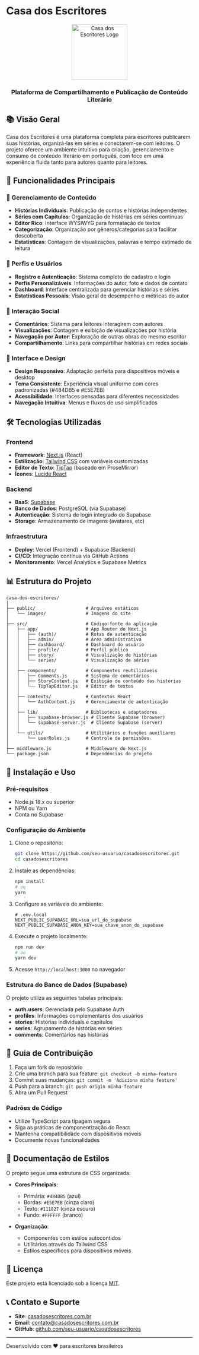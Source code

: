# Casa dos Escritores

<div align="center">
  <img src="public/images/logo.png" alt="Casa dos Escritores Logo" width="150">
  <h3>Plataforma de Compartilhamento e Publicação de Conteúdo Literário</h3>
</div>

## 📚 Visão Geral

Casa dos Escritores é uma plataforma completa para escritores publicarem suas histórias, organizá-las em séries e conectarem-se com leitores. O projeto oferece um ambiente intuitivo para criação, gerenciamento e consumo de conteúdo literário em português, com foco em uma experiência fluida tanto para autores quanto para leitores.

## 🌟 Funcionalidades Principais

### 📝 Gerenciamento de Conteúdo
- **Histórias Individuais**: Publicação de contos e histórias independentes
- **Séries com Capítulos**: Organização de histórias em séries contínuas
- **Editor Rico**: Interface WYSIWYG para formatação de textos
- **Categorização**: Organização por gêneros/categorias para facilitar descoberta
- **Estatísticas**: Contagem de visualizações, palavras e tempo estimado de leitura

### 👤 Perfis e Usuários
- **Registro e Autenticação**: Sistema completo de cadastro e login
- **Perfis Personalizáveis**: Informações do autor, foto e dados de contato
- **Dashboard**: Interface centralizada para gerenciar histórias e séries
- **Estatísticas Pessoais**: Visão geral de desempenho e métricas do autor

### 🔔 Interação Social
- **Comentários**: Sistema para leitores interagirem com autores
- **Visualizações**: Contagem e exibição de visualizações por história
- **Navegação por Autor**: Exploração de outras obras do mesmo escritor
- **Compartilhamento**: Links para compartilhar histórias em redes sociais

### 🎨 Interface e Design
- **Design Responsivo**: Adaptação perfeita para dispositivos móveis e desktop
- **Tema Consistente**: Experiência visual uniforme com cores padronizadas (#484DB5 e #E5E7EB)
- **Acessibilidade**: Interfaces pensadas para diferentes necessidades
- **Navegação Intuitiva**: Menus e fluxos de uso simplificados

## 🛠️ Tecnologias Utilizadas

### Frontend
- **Framework**: [Next.js](https://nextjs.org/) (React)
- **Estilização**: [Tailwind CSS](https://tailwindcss.com/) com variáveis customizadas
- **Editor de Texto**: [TipTap](https://tiptap.dev/) (baseado em ProseMirror)
- **Ícones**: [Lucide React](https://lucide.dev/)

### Backend
- **BaaS**: [Supabase](https://supabase.com/) 
- **Banco de Dados**: PostgreSQL (via Supabase)
- **Autenticação**: Sistema de login integrado do Supabase
- **Storage**: Armazenamento de imagens (avatares, etc)

### Infraestrutura
- **Deploy**: Vercel (Frontend) + Supabase (Backend)
- **CI/CD**: Integração contínua via GitHub Actions
- **Monitoramento**: Vercel Analytics e Supabase Metrics

## 📊 Estrutura do Projeto

```
casa-dos-escritores/
│
├── public/                   # Arquivos estáticos
│   └── images/               # Imagens do site
│
├── src/                      # Código-fonte da aplicação
│   ├── app/                  # App Router do Next.js
│   │   ├── (auth)/           # Rotas de autenticação
│   │   ├── admin/            # Área administrativa
│   │   ├── dashboard/        # Dashboard do usuário
│   │   ├── profile/          # Perfil público
│   │   ├── story/            # Visualização de histórias
│   │   └── series/           # Visualização de séries
│   │
│   ├── components/           # Componentes reutilizáveis
│   │   ├── Comments.js       # Sistema de comentários
│   │   ├── StoryContent.js   # Exibição de conteúdo das histórias
│   │   └── TipTapEditor.js   # Editor de textos
│   │
│   ├── contexts/             # Contextos React
│   │   └── AuthContext.js    # Gerenciamento de autenticação
│   │
│   ├── lib/                  # Bibliotecas e adaptadores
│   │   ├── supabase-browser.js # Cliente Supabase (browser)
│   │   └── supabase-server.js  # Cliente Supabase (server)
│   │
│   └── utils/                # Utilitários e funções auxiliares
│       └── userRoles.js      # Controle de permissões
│
├── middleware.js             # Middleware do Next.js
└── package.json              # Dependências do projeto
```

## 🚀 Instalação e Uso

### Pré-requisitos
- Node.js 18.x ou superior
- NPM ou Yarn
- Conta no Supabase

### Configuração do Ambiente
1. Clone o repositório:
   ```bash
   git clone https://github.com/seu-usuario/casadosescritores.git
   cd casadosescritores
   ```

2. Instale as dependências:
   ```bash
   npm install
   # ou
   yarn
   ```

3. Configure as variáveis de ambiente:
   ```
   # .env.local
   NEXT_PUBLIC_SUPABASE_URL=sua_url_do_supabase
   NEXT_PUBLIC_SUPABASE_ANON_KEY=sua_chave_anon_do_supabase
   ```

4. Execute o projeto localmente:
   ```bash
   npm run dev
   # ou
   yarn dev
   ```

5. Acesse `http://localhost:3000` no navegador

### Estrutura do Banco de Dados (Supabase)

O projeto utiliza as seguintes tabelas principais:

- **auth.users**: Gerenciada pelo Supabase Auth
- **profiles**: Informações complementares dos usuários
- **stories**: Histórias individuais e capítulos
- **series**: Agrupamento de histórias em séries
- **comments**: Comentários nas histórias

## 🎯 Guia de Contribuição

1. Faça um fork do repositório
2. Crie uma branch para sua feature: `git checkout -b minha-feature`
3. Commit suas mudanças: `git commit -m 'Adiciona minha feature'`
4. Push para a branch: `git push origin minha-feature`
5. Abra um Pull Request

### Padrões de Código
- Utilize TypeScript para tipagem segura
- Siga as práticas de componentização do React
- Mantenha compatibilidade com dispositivos móveis
- Documente novas funcionalidades

## 📝 Documentação de Estilos

O projeto segue uma estrutura de CSS organizada:

- **Cores Principais**: 
  - Primária: `#484DB5` (azul)
  - Bordas: `#E5E7EB` (cinza claro)
  - Texto: `#111827` (cinza escuro)
  - Fundo: `#FFFFFF` (branco)

- **Organização**:
  - Componentes com estilos autocontidos
  - Utilitários através do Tailwind CSS
  - Estilos específicos para dispositivos móveis

## 📄 Licença

Este projeto está licenciado sob a licença [MIT](LICENSE).

## 📞 Contato e Suporte

- **Site**: [casadosescritores.com.br](https://casadosescritores.com.br)
- **Email**: contato@casadosescritores.com.br
- **GitHub**: [github.com/seu-usuario/casadosescritores](https://github.com/seu-usuario/casadosescritores)

---

Desenvolvido com ❤️ para escritores brasileiros